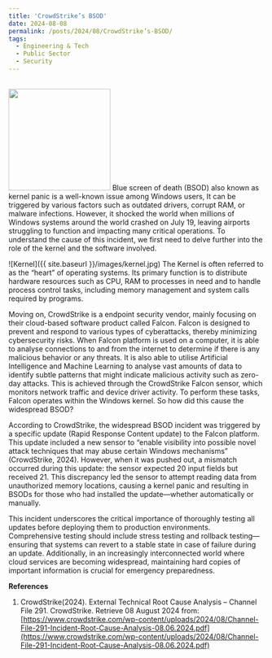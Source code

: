 ```yaml
---
title: 'CrowdStrike’s BSOD'
date: 2024-08-08
permalink: /posts/2024/08/CrowdStrike’s-BSOD/
tags:
  - Engineering & Tech
  - Public Sector
  - Security
---
```


<br/><img src='/aboutme/images/BSOD.jpg' style='width:200px; height:auto;'>
Blue screen of death (BSOD) also known as kernel panic is a well-known issue among Windows users, It can be triggered by various factors such as outdated drivers, corrupt RAM, or malware infections. However, it shocked the world when millions of Windows systems around the world crashed on July 19, leaving airports struggling to function and impacting many critical operations. To understand the cause of this incident, we first need to delve further into the role of the kernel and the software involved. 

![Kernel]({{ site.baseurl }}/images/kernel.jpg)
The Kernel is often referred to as the “heart” of operating systems. Its primary function is to distribute hardware resources such as CPU, RAM to processes in need and to handle process control tasks, including memory management and system calls required by programs.

Moving on, CrowdStrike is a endpoint security vendor, mainly focusing on their cloud-based software product called Falcon. Falcon is designed to prevent and respond to various types of cyberattacks, thereby minimizing cybersecurity risks. When Falcon platform is used on a computer, it is able to analyse connections to and from the internet to determine if there is any malicious behavior or any threats. It is also able to utilise Artificial Intelligence and Machine Learning to analyse vast amounts of data to identify subtle patterns that might indicate malicious activity such as zero-day attacks. This is achieved through the CrowdStrike Falcon sensor, which monitors network traffic and device driver activity. To perform these tasks, Falcon operates within the Windows kernel. So how did this cause the widespread BSOD?

According to CrowdStrike, the widespread BSOD incident was triggered by a specific update (Rapid Response Content update) to the Falcon platform. This update included a new sensor to “enable visibility into possible novel attack techniques that may abuse certain Windows mechanisms” (CrowdStrike, 2024). However, when it was pushed out, a mismatch occurred during this update: the sensor expected 20 input fields but received 21. This discrepancy led the sensor to attempt reading data from unauthorized memory locations, causing a kernel panic and resulting in BSODs for those who had installed the update—whether automatically or manually.

This incident underscores the critical importance of thoroughly testing all updates before deploying them to production environments. Comprehensive testing should include stress testing and rollback testing—ensuring that systems can revert to a stable state in case of failure during an update. Additionally, in an increasingly interconnected world where cloud services are becoming widespread, maintaining hard copies of important information is crucial for emergency preparedness.

**References**
1. CrowdStrike(2024). External Technical Root Cause Analysis – Channel File 291. CrowdStrike. Retrieve 08 August 2024 from: [https://www.crowdstrike.com/wp-content/uploads/2024/08/Channel-File-291-Incident-Root-Cause-Analysis-08.06.2024.pdf](https://www.crowdstrike.com/wp-content/uploads/2024/08/Channel-File-291-Incident-Root-Cause-Analysis-08.06.2024.pdf)
